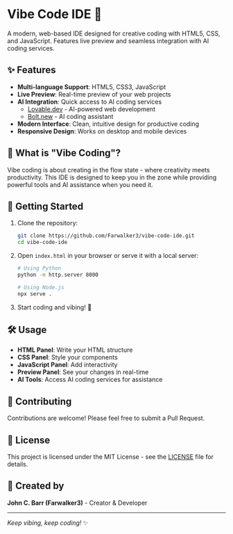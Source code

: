 # Vibe Code IDE 🚀

A modern, web-based IDE designed for creative coding with HTML5, CSS, and JavaScript. Features live preview and seamless integration with AI coding services.

## ✨ Features

- **Multi-language Support**: HTML5, CSS3, JavaScript
- **Live Preview**: Real-time preview of your web projects
- **AI Integration**: Quick access to AI coding services
  - [Lovable.dev](https://lovable.dev) - AI-powered web development
  - [Bolt.new](https://bolt.new) - AI coding assistant
- **Modern Interface**: Clean, intuitive design for productive coding
- **Responsive Design**: Works on desktop and mobile devices

## 🎯 What is "Vibe Coding"?

Vibe coding is about creating in the flow state - where creativity meets productivity. This IDE is designed to keep you in the zone while providing powerful tools and AI assistance when you need it.

## 🚀 Getting Started

1. Clone the repository:
   ```bash
   git clone https://github.com/Farwalker3/vibe-code-ide.git
   cd vibe-code-ide
   ```

2. Open `index.html` in your browser or serve it with a local server:
   ```bash
   # Using Python
   python -m http.server 8000
   
   # Using Node.js
   npx serve .
   ```

3. Start coding and vibing! 🎵

## 🛠️ Usage

- **HTML Panel**: Write your HTML structure
- **CSS Panel**: Style your components
- **JavaScript Panel**: Add interactivity
- **Preview Panel**: See your changes in real-time
- **AI Tools**: Access AI coding services for assistance

## 🤝 Contributing

Contributions are welcome! Please feel free to submit a Pull Request.

## 📄 License

This project is licensed under the MIT License - see the [LICENSE](LICENSE) file for details.

## 🎨 Created by

**John C. Barr (Farwalker3)** - Creator & Developer

---

*Keep vibing, keep coding!* ✨